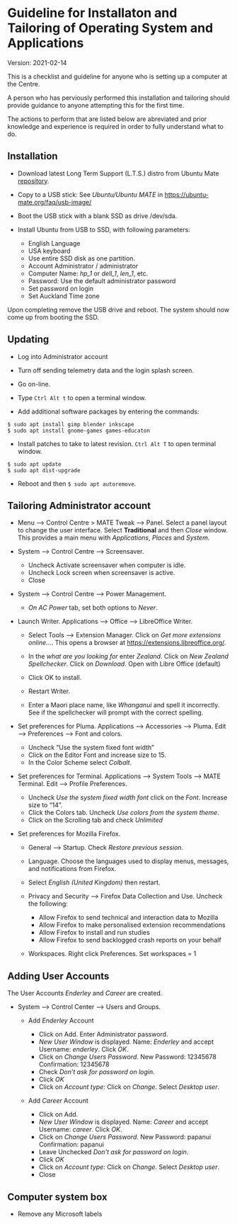 # Guideline for Installaton and Tailoring of Operating System and Applications

Version: 2021-02-14

This is a checklist and guideline for anyone who is setting up a computer at the Centre.

A person who has perviously performed this installation and tailoring should provide guidance to anyone attempting this for the first time. 

The actions to perform that are listed below are abreviated and prior knowledge and experience is required in order to fully understand what to do.

## Installation

* Download latest Long Term Support (L.T.S.) distro from Ubuntu Mate [repository](https://ubuntu-mate.org/download/amd64/).

* Copy to a USB stick: See *Ubuntu/Ubuntu MATE* in https://ubuntu-mate.org/faq/usb-image/

* Boot the USB stick with a blank SSD as drive /dev/sda.

* Install Ubuntu from USB to SSD, with following parameters:
    - English Language
    - USA keyboard
    - Use entire SSD disk as one partition.
    - Account Administrator / administrator
    - Computer Name: *hp_1* or *dell_1*, *len_1*, etc.
    - Password: Use the default administrator password
    - Set password on login
    - Set Auckland Time zone

Upon completing remove the USB drive and reboot. The system should now come up from booting the SSD.


## Updating

* Log into Administrator account

* Turn off sending telemetry data and the login splash screen.

* Go on-line.

* Type `Ctrl Alt t` to open a terminal window.

* Add additional software packages by entering the commands:
```
$ sudo apt install gimp blender inkscape
$ sudo apt install gnome-games games-educaton
```

* Install patches to take to latest revision. `Ctrl Alt T` to open terminal window.
```    
$ sudo apt update
$ sudo apt dist-upgrade
```
* Reboot and then `$ sudo apt autoremove`.

## Tailoring Administrator account

* Menu --> Control Centre > MATE Tweak --> Panel. Select a panel layout to change the user interface. Select **Traditional** and then *Close* window. This provides a main menu with *Applications*, *Places* and *System*.

*  System --> Control Centre --> Screensaver.
    - Uncheck Activate screensaver when computer is idle.
    - Uncheck Lock screen when screensaver is active.
    - Close

*  System --> Control Centre --> Power Management.
    - *On AC Power* tab, set both options to *Never*.

* Launch Writer. Applications --> Office --> LibreOffice Writer. 
    - Select Tools --> Extension Manager. Click on *Get more extensions online...*. This opens a browser at https://extensions.libreoffice.org/.

    - In the *what are you looking for* enter *Zealand*. Click on *New Zealand Spellchecker*. Click on *Download*. Open with Libre Office (default)
    - Click OK to install.
    - Restart Writer.
    - Enter a Maori place name, like *Whanganui* and spell it incorrectly. See if the spellchecker will prompt with the correct spelling.

* Set preferences for Pluma. Applications --> Accessories --> Pluma. Edit --> Preferences --> Font and colors. 
    - Uncheck “Use the system fixed font width” 
    - Click on the Editor Font and increase size to 15. 
    - In the Color Scheme select *Colbalt*.

* Set preferences for Terminal. Applications --> System Tools --> MATE Terminal. Edit --> Profile Preferences. 
    - Uncheck *Use the system fixed width font* click on the *Font*. Increase size to “14”.
    - Click the Colors tab. Uncheck *Use colors from the system theme*. 
    - Click on the Scrolling tab and check *Unlimited*

* Set preferences for Mozilla Firefox.
    - General --> Startup. Check *Restore previous session*.

    - Language. Choose the languages used to display menus, messages, and notifications from Firefox.
    - Select *English (United Kingdom)* then restart.

    - Privacy and Security --> Firefox Data Collection and Use. Uncheck the following:
        - Allow Firefox to send technical and interaction data to Mozilla
        - Allow Firefox to make personalised extension recommendations
        - Allow Firefox to install and run studies
        - Allow Firefox to send backlogged crash reports on your behalf

    - Workspaces. Right click Preferences. Set workspaces = 1

## Adding User Accounts

The User Accounts *Enderley* and *Career* are created.

* System --> Control Center --> Users and Groups.
    - Add *Enderley* Account
        - Click on Add. Enter Administrator password.
        - *New User Window* is displayed. Name: *Enderley* and accept Username: *enderley*. Click *OK*.
        - Click on *Change Users Password*. New Password: 12345678 Confirmation: 12345678
        - Check *Don’t ask for password on login*.
        - Click *OK*
        - Click on *Account type:* Click on *Change*.  Select *Desktop user*.

    - Add *Career* Account
        - Click on Add.
        - *New User Window* is displayed. Name: *Career* and accept Username: *career*. Click *OK*.
        - Click on *Change Users Password*. New Password: papanui Confirmation: papanui
        - Leave Unchecked *Don’t ask for password on login*.
        - Click *OK*
        - Click on *Account type:* Click on *Change*.  Select *Desktop user*.    
        - Close

## Computer system box

* Remove any Microsoft labels



